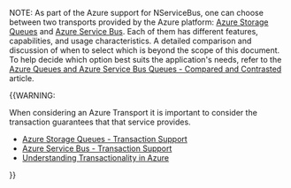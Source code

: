 NOTE: As part of the Azure support for NServiceBus, one can choose between two transports provided by the Azure platform: [Azure Storage Queues](/transports/azure-storage-queues/) and [Azure Service Bus](/transports/azure-service-bus/). Each of them has different features, capabilities, and usage characteristics. A detailed comparison and discussion of when to select which is beyond the scope of this document. To help decide which option best suits the application's needs, refer to the  [Azure Queues and Azure Service Bus Queues - Compared and Contrasted](https://docs.microsoft.com/en-us/azure/service-bus-messaging/service-bus-azure-and-service-bus-queues-compared-contrasted) article.


{{WARNING:

When considering an Azure Transport it is important to consider the transaction guarantees that that service provides.

 * [Azure Storage Queues - Transaction Support](/transports/azure-storage-queues/transaction-support.md)
 * [Azure Service Bus - Transaction Support](/transports/azure-service-bus/legacy/transaction-support.md)
 * [Understanding Transactionality in Azure](/nservicebus/azure/understanding-transactionality-in-azure.md)

}}
